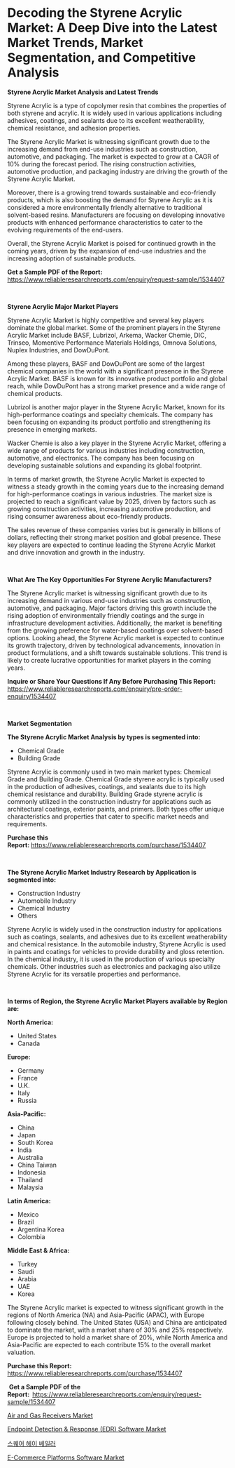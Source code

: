 <p><h1>Decoding the Styrene Acrylic Market: A Deep Dive into the Latest Market Trends, Market Segmentation, and Competitive Analysis</h1></p><p><strong>Styrene Acrylic Market Analysis and Latest Trends</strong></p>
<p><p>Styrene Acrylic is a type of copolymer resin that combines the properties of both styrene and acrylic. It is widely used in various applications including adhesives, coatings, and sealants due to its excellent weatherability, chemical resistance, and adhesion properties.</p><p>The Styrene Acrylic Market is witnessing significant growth due to the increasing demand from end-use industries such as construction, automotive, and packaging. The market is expected to grow at a CAGR of 10% during the forecast period. The rising construction activities, automotive production, and packaging industry are driving the growth of the Styrene Acrylic Market.</p><p>Moreover, there is a growing trend towards sustainable and eco-friendly products, which is also boosting the demand for Styrene Acrylic as it is considered a more environmentally friendly alternative to traditional solvent-based resins. Manufacturers are focusing on developing innovative products with enhanced performance characteristics to cater to the evolving requirements of the end-users.</p><p>Overall, the Styrene Acrylic Market is poised for continued growth in the coming years, driven by the expansion of end-use industries and the increasing adoption of sustainable products.</p></p>
<p><strong>Get a Sample PDF of the Report:&nbsp;</strong> <a href="https://www.reliableresearchreports.com/enquiry/request-sample/1534407">https://www.reliableresearchreports.com/enquiry/request-sample/1534407</a></p>
<p>&nbsp;</p>
<p><strong>Styrene Acrylic Major Market Players</strong></p>
<p><p>Styrene Acrylic Market is highly competitive and several key players dominate the global market. Some of the prominent players in the Styrene Acrylic Market include BASF, Lubrizol, Arkema, Wacker Chemie, DIC, Trinseo, Momentive Performance Materials Holdings, Omnova Solutions, Nuplex Industries, and DowDuPont.</p><p>Among these players, BASF and DowDuPont are some of the largest chemical companies in the world with a significant presence in the Styrene Acrylic Market. BASF is known for its innovative product portfolio and global reach, while DowDuPont has a strong market presence and a wide range of chemical products.</p><p>Lubrizol is another major player in the Styrene Acrylic Market, known for its high-performance coatings and specialty chemicals. The company has been focusing on expanding its product portfolio and strengthening its presence in emerging markets.</p><p>Wacker Chemie is also a key player in the Styrene Acrylic Market, offering a wide range of products for various industries including construction, automotive, and electronics. The company has been focusing on developing sustainable solutions and expanding its global footprint.</p><p>In terms of market growth, the Styrene Acrylic Market is expected to witness a steady growth in the coming years due to the increasing demand for high-performance coatings in various industries. The market size is projected to reach a significant value by 2025, driven by factors such as growing construction activities, increasing automotive production, and rising consumer awareness about eco-friendly products.</p><p>The sales revenue of these companies varies but is generally in billions of dollars, reflecting their strong market position and global presence. These key players are expected to continue leading the Styrene Acrylic Market and drive innovation and growth in the industry.</p></p>
<p>&nbsp;</p>
<p><strong>What Are The Key Opportunities For Styrene Acrylic Manufacturers?</strong></p>
<p><p>The Styrene Acrylic market is witnessing significant growth due to its increasing demand in various end-use industries such as construction, automotive, and packaging. Major factors driving this growth include the rising adoption of environmentally friendly coatings and the surge in infrastructure development activities. Additionally, the market is benefiting from the growing preference for water-based coatings over solvent-based options. Looking ahead, the Styrene Acrylic market is expected to continue its growth trajectory, driven by technological advancements, innovation in product formulations, and a shift towards sustainable solutions. This trend is likely to create lucrative opportunities for market players in the coming years.</p></p>
<p><strong>Inquire or Share Your Questions If Any Before Purchasing This Report:</strong> <a href="https://www.reliableresearchreports.com/enquiry/pre-order-enquiry/1534407">https://www.reliableresearchreports.com/enquiry/pre-order-enquiry/1534407</a></p>
<p>&nbsp;</p>
<p><strong>Market Segmentation</strong></p>
<p><strong>The Styrene Acrylic Market Analysis by types is segmented into:</strong></p>
<p><ul><li>Chemical Grade</li><li>Building Grade</li></ul></p>
<p><p>Styrene Acrylic is commonly used in two main market types: Chemical Grade and Building Grade. Chemical Grade styrene acrylic is typically used in the production of adhesives, coatings, and sealants due to its high chemical resistance and durability. Building Grade styrene acrylic is commonly utilized in the construction industry for applications such as architectural coatings, exterior paints, and primers. Both types offer unique characteristics and properties that cater to specific market needs and requirements.</p></p>
<p><strong>Purchase this Report:&nbsp;</strong><a href="https://www.reliableresearchreports.com/purchase/1534407">https://www.reliableresearchreports.com/purchase/1534407</a></p>
<p>&nbsp;</p>
<p><strong>The Styrene Acrylic Market Industry Research by Application is segmented into:</strong></p>
<p><ul><li>Construction Industry</li><li>Automobile Industry</li><li>Chemical Industry</li><li>Others</li></ul></p>
<p><p>Styrene Acrylic is widely used in the construction industry for applications such as coatings, sealants, and adhesives due to its excellent weatherability and chemical resistance. In the automobile industry, Styrene Acrylic is used in paints and coatings for vehicles to provide durability and gloss retention. In the chemical industry, it is used in the production of various specialty chemicals. Other industries such as electronics and packaging also utilize Styrene Acrylic for its versatile properties and performance.</p></p>
<p>&nbsp;</p>
<p><strong>In terms of Region, the Styrene Acrylic Market Players available by Region are:</strong></p>
<p>
    <p> <strong> North America: </strong>
        <ul>
            <li>United States</li>
            <li>Canada</li>
        </ul>
        </p> 
    <p> <strong> Europe: </strong>
        <ul>
            <li>Germany</li>
            <li>France</li>
            <li>U.K.</li>
            <li>Italy</li>
            <li>Russia</li>
        </ul>
        </p> 
    <p> <strong> Asia-Pacific: </strong>
        <ul>
            <li>China</li>
            <li>Japan</li>
            <li>South Korea</li>
            <li>India</li>
            <li>Australia</li>
            <li>China Taiwan</li>
            <li>Indonesia</li>
            <li>Thailand</li>
            <li>Malaysia</li>
        </ul>
        </p> 
    <p> <strong> Latin America: </strong>
        <ul>
            <li>Mexico</li>
            <li>Brazil</li>
            <li>Argentina Korea</li>
            <li>Colombia</li>
        </ul>
        </p> 
    <p> <strong> Middle East & Africa: </strong>
        <ul>
            <li>Turkey</li>
            <li>Saudi</li>
            <li>Arabia</li>
            <li>UAE</li>
            <li>Korea</li>
        </ul>
    </p>
    </p>
<p><p>The Styrene Acrylic market is expected to witness significant growth in the regions of North America (NA) and Asia-Pacific (APAC), with Europe following closely behind. The United States (USA) and China are anticipated to dominate the market, with a market share of 30% and 25% respectively. Europe is projected to hold a market share of 20%, while North America and Asia-Pacific are expected to each contribute 15% to the overall market valuation.</p></p>
<p><strong>Purchase this Report: </strong><a href="https://www.reliableresearchreports.com/purchase/1534407">https://www.reliableresearchreports.com/purchase/1534407</a></p>
<p>&nbsp;<strong>Get a Sample PDF of the Report:&nbsp;&nbsp;</strong><a href="https://www.reliableresearchreports.com/enquiry/request-sample/1534407">https://www.reliableresearchreports.com/enquiry/request-sample/1534407</a></p>
<p><strong></strong></p>
<p><p><a href="https://zircon-bluebell-299.notion.site/Air-and-Gas-Receivers-Market-Centers-on-Aspects-such-as-Market-Growth-Market-Share-Market-Opportun-e56df27babc44e3d9e594cd58bcf8cb0">Air and Gas Receivers Market</a></p><p><a href="https://view.publitas.com/reportprime-1/endpoint-detection-response-edr-software-market-size-2023-2030-global-industrial-analysis-key-geographical-regions-market-share-top-key-players-product-types-and-forecast-research-report/">Endpoint Detection & Response (EDR) Software Market</a></p><p><a href="https://medium.com/@honeypie6456/%EC%82%AC%EA%B0%81%ED%98%95-%ED%97%A4%EC%9D%B4-%EB%B2%A0%EC%9D%BC%EB%9F%AC-%EC%8B%9C%EC%9E%A5-%EB%B6%84%EC%84%9D-%EA%B8%80%EB%A1%9C%EB%B2%8C-%EC%82%B0%EC%97%85-%EC%A0%84%EB%A7%9D-%EB%B0%8F-%EC%98%88%EC%B8%A1-2024%EB%85%84%EB%B6%80%ED%84%B0-2031%EB%85%84%EA%B9%8C%EC%A7%80-e295115c81d3">스퀘어 헤이 베일러</a></p><p><a href="https://view.publitas.com/reportprime-1/e-commerce-platforms-software-market-offers-provide-insightful-data-for-the-time-period-from-2023-to-2030-and-also-provide-analysis-based-on-application-type-and-region/">E-Commerce Platforms Software Market</a></p></p>